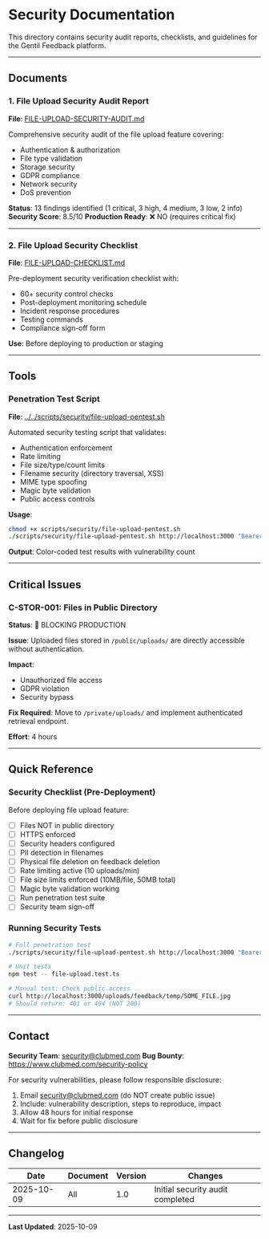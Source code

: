 # Security Documentation

This directory contains security audit reports, checklists, and guidelines for the Gentil Feedback platform.

---

## Documents

### 1. File Upload Security Audit Report

**File**: [FILE-UPLOAD-SECURITY-AUDIT.md](./FILE-UPLOAD-SECURITY-AUDIT.md)

Comprehensive security audit of the file upload feature covering:
- Authentication & authorization
- File type validation
- Storage security
- GDPR compliance
- Network security
- DoS prevention

**Status**: 13 findings identified (1 critical, 3 high, 4 medium, 3 low, 2 info)
**Security Score**: 8.5/10
**Production Ready**: ❌ NO (requires critical fix)

---

### 2. File Upload Security Checklist

**File**: [FILE-UPLOAD-CHECKLIST.md](./FILE-UPLOAD-CHECKLIST.md)

Pre-deployment security verification checklist with:
- 60+ security control checks
- Post-deployment monitoring schedule
- Incident response procedures
- Testing commands
- Compliance sign-off form

**Use**: Before deploying to production or staging

---

## Tools

### Penetration Test Script

**File**: [../../scripts/security/file-upload-pentest.sh](../../scripts/security/file-upload-pentest.sh)

Automated security testing script that validates:
- Authentication enforcement
- Rate limiting
- File size/type/count limits
- Filename security (directory traversal, XSS)
- MIME type spoofing
- Magic byte validation
- Public access controls

**Usage**:
```bash
chmod +x scripts/security/file-upload-pentest.sh
./scripts/security/file-upload-pentest.sh http://localhost:3000 "Bearer YOUR_TOKEN"
```

**Output**: Color-coded test results with vulnerability count

---

## Critical Issues

### C-STOR-001: Files in Public Directory

**Status**: 🔴 BLOCKING PRODUCTION

**Issue**: Uploaded files stored in `/public/uploads/` are directly accessible without authentication.

**Impact**:
- Unauthorized file access
- GDPR violation
- Security bypass

**Fix Required**: Move to `/private/uploads/` and implement authenticated retrieval endpoint.

**Effort**: 4 hours

---

## Quick Reference

### Security Checklist (Pre-Deployment)

Before deploying file upload feature:

- [ ] Files NOT in public directory
- [ ] HTTPS enforced
- [ ] Security headers configured
- [ ] PII detection in filenames
- [ ] Physical file deletion on feedback deletion
- [ ] Rate limiting active (10 uploads/min)
- [ ] File size limits enforced (10MB/file, 50MB total)
- [ ] Magic byte validation working
- [ ] Run penetration test suite
- [ ] Security team sign-off

### Running Security Tests

```bash
# Full penetration test
./scripts/security/file-upload-pentest.sh http://localhost:3000 "Bearer TOKEN"

# Unit tests
npm test -- file-upload.test.ts

# Manual test: Check public access
curl http://localhost:3000/uploads/feedback/temp/SOME_FILE.jpg
# Should return: 401 or 404 (NOT 200)
```

---

## Contact

**Security Team**: security@clubmed.com
**Bug Bounty**: https://www.clubmed.com/security-policy

For security vulnerabilities, please follow responsible disclosure:
1. Email security@clubmed.com (do NOT create public issue)
2. Include: vulnerability description, steps to reproduce, impact
3. Allow 48 hours for initial response
4. Wait for fix before public disclosure

---

## Changelog

| Date       | Document | Version | Changes |
|------------|----------|---------|---------|
| 2025-10-09 | All      | 1.0     | Initial security audit completed |

---

**Last Updated**: 2025-10-09
